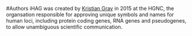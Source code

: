 #Authors
iHAG was created by [Kristian Gray](https://github.com/KrisGray) in 2015 at the HGNC, the organsation responsible for approving unique symbols and names for human loci, including protein coding genes, RNA genes and pseudogenes, to allow unambiguous scientific communication.